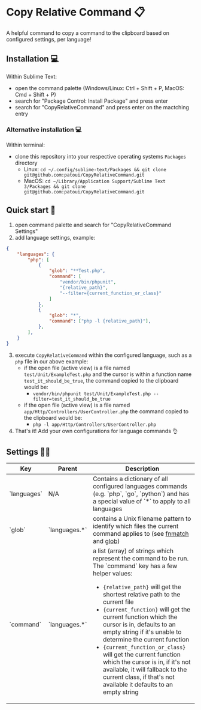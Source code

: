 # Copy Relative Command 📋️

A helpful command to copy a command to the clipboard based on configured settings, per language!

## Installation 💻️

Within Sublime Text:
- open the command palette (Windows/Linux: Ctrl + Shift + P, MacOS: Cmd + Shift + P)
- search for "Package Control: Install Package" and press enter
- search for "CopyRelativeCommand" and press enter on the mactching entry

### Alternative installation 💻️

Within terminal:
- clone this repository into your respective operating systems `Packages` directory
    - Linux: `cd ~/.config/sublime-text/Packages && git clone git@github.com:patoui/CopyRelativeCommand.git`
    - MacOS: `cd ~/Library/Application Support/Sublime Text 3/Packages && git clone git@github.com:patoui/CopyRelativeCommand.git`

## Quick start 🚀️

1. open command palette and search for "CopyRelativeCommand Settings"
2. add language settings, example:
```json
{
    "languages": {
        "php": [
            {
                "glob": "**Test.php",
                "command": [
                    "vendor/bin/phpunit",
                    "{relative_path}",
                    "--filter={current_function_or_class}"
                ]
            },
            {
                "glob": "*",
                "command": ["php -l {relative_path}"],
            },
        ],
    }
}
```
3. execute `CopyRelativeCommand` within the configured language, such as a `php` file in our above example:
    - if the open file (active view) is a file named `test/Unit/ExampleTest.php` and the cursor is within a function name `test_it_should_be_true`, the command copied to the clipboard would be:
        - `vendor/bin/phpunit test/Unit/ExampleTest.php --filter=test_it_should_be_true`
    - if the open file (active view) is a file named `app/Http/Controllers/UserController.php` the command copied to the clipboard would be:
        - `php -l app/Http/Controllers/UserController.php`
4. That's it! Add your own configurations for language commands 👌️

## Settings 👨‍💻️

<table>
    <thead>
        <tr>
            <th>Key</th>
            <th>Parent</th>
            <th>Description</th>
        </tr>
    </thead>
    <tbody>
        <tr>
            <td>`languages`</td>
            <td>N/A</td>
            <td>Contains a dictionary of all configured languages commands (e.g. `php`, `go`, `python`) and has a special value of `*` to apply to all languages</td>
        </tr>
        <tr>
            <td>`glob`</td>
            <td>`languages.*`</td>
            <td>contains a Unix filename pattern to identify which files the current command applies to (see <a href="https://docs.python.org/3/library/fnmatch.html">fnmatch</a> and <a href="https://en.wikipedia.org/wiki/Glob_(programming)) for more details">glob</a>)</td>
        </tr>
        <tr>
            <td>`command`</td>
            <td>`languages.*`</td>
            <td>
                a list (array) of strings which represent the command to be run. The `command` key has a few helper values:
                <ul>
                    <li><code>{relative_path}</code> will get the shortest relative path to the current file</li>
                    <li><code>{current_function}</code> will get the current function which the cursor is in, defaults to an empty string if it's unable to determine the current function</li>
                    <li><code>{current_function_or_class}</code> will get the current function which the cursor is in, if it's not available, it will fallback to the current class, if that's not available it defaults to an empty string</li>
                </ul>
            </td>
        </tr>
    </tbody>
</table>

